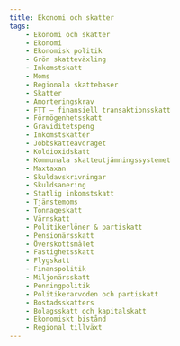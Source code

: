```yaml
---
title: Ekonomi och skatter
tags:
    - Ekonomi och skatter
    - Ekonomi
    - Ekonomisk politik
    - Grön skatteväxling
    - Inkomstskatt
    - Moms
    - Regionala skattebaser
    - Skatter
    - Amorteringskrav
    - FTT – finansiell transaktionsskatt
    - Förmögenhetsskatt
    - Graviditetspeng
    - Inkomstskatter
    - Jobbskatteavdraget
    - Koldioxidskatt
    - Kommunala skatteutjämningssystemet
    - Maxtaxan
    - Skuldavskrivningar
    - Skuldsanering
    - Statlig inkomstskatt
    - Tjänstemoms
    - Tonnageskatt
    - Värnskatt
    - Politikerlöner & partiskatt
    - Pensionärsskatt
    - Överskottsmålet
    - Fastighetsskatt
    - Flygskatt
    - Finanspolitik
    - Miljonärsskatt
    - Penningpolitik
    - Politikerarvoden och partiskatt
    - Bostadsskatters
    - Bolagsskatt och kapitalskatt
    - Ekonomiskt bistånd
    - Regional tillväxt
---
```


